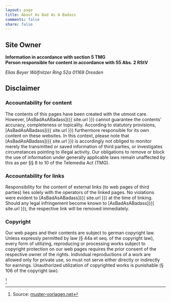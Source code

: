 ```yaml
---
layout: page
title: About As Bad As A Badass
comments: false
share: false
---
```


## Site Owner

**Information in accordance with section 5 TMG  
Person responsible for content in accordance with 55 Abs. 2 RStV**

*Elias Beyer
Wölfnitzer Ring 52a
01169 Dresden*

## Disclaimer

### Accountability for content

The contents of this pages have been created with the utmost care. However, [AsBadAsABadass]({{ site.url }}) cannot guarantee the contents' accuracy, completeness or topicality. According to statutory provisions, [AsBadAsABadass]({{ site.url }}) furthermore responsible for its own content on these websites. In this context, please note that [AsBadAsABadass]({{ site.url }}) is accordingly not obliged to monitor merely the transmitted or saved information of third parties, or investigates circumstances pointing to illegal activity. Our obligations to remove or block the use of information under generally applicable laws remain unaffected by this as per §§ 8 to 10 of the Telemedia Act (TMG).

### Accountability for links

Responsibility for the content of external links (to web pages of third parties) lies solely with the operators of the linked pages. No violations were evident to [AsBadAsABadass]({{ site.url }}) at the time of linking. Should any legal infringement become known to [AsBadAsABadass]({{ site.url }}), the respective link will be removed immediately.

### Copyright

Our web pages and their contents are subject to german copyright law. Unless expressly permitted by law (§ 44a et seq. of the copyright law), every form of utilizing, reproducing or processing works subject to copyright protection on our web pages requires the prior consent of the respective owner of the rights. Individual reproductions of a work are allowed only for private use, so must not serve either directly or indirectly for earnings. Unauthorized utilization of copyrighted works is punishable (§ 106 of the copyright law).

[^1]
[^1]: Source: [muster-vorlagen.net](http://muster-vorlagen.net)